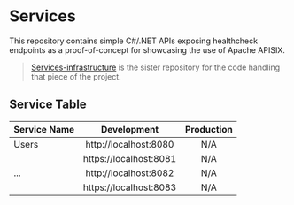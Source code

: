 # Services

This repository contains simple C#/.NET APIs exposing healthcheck endpoints as a proof-of-concept for showcasing the use of Apache APISIX.

> [Services-infrastructure](https://github.com/BadrChoubai/Services-infrastructure) is the sister repository for the code handling that piece of the project.

## Service Table

| Service Name |      Development       | Production |
|:-------------|:----------------------:|:----------:|
| Users        | http://localhost:8080  |    N/A     |
|              | https://localhost:8081 |    N/A     |
| ...          | http://localhost:8082  |    N/A     |
|              | https://localhost:8083 |    N/A     |
